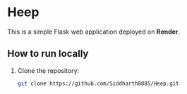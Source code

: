 # Heep

This is a simple Flask web application deployed on **Render**.

## How to run locally

1. Clone the repository:
   ```bash
   git clone https://github.com/Siddharth8885/Heep.git
